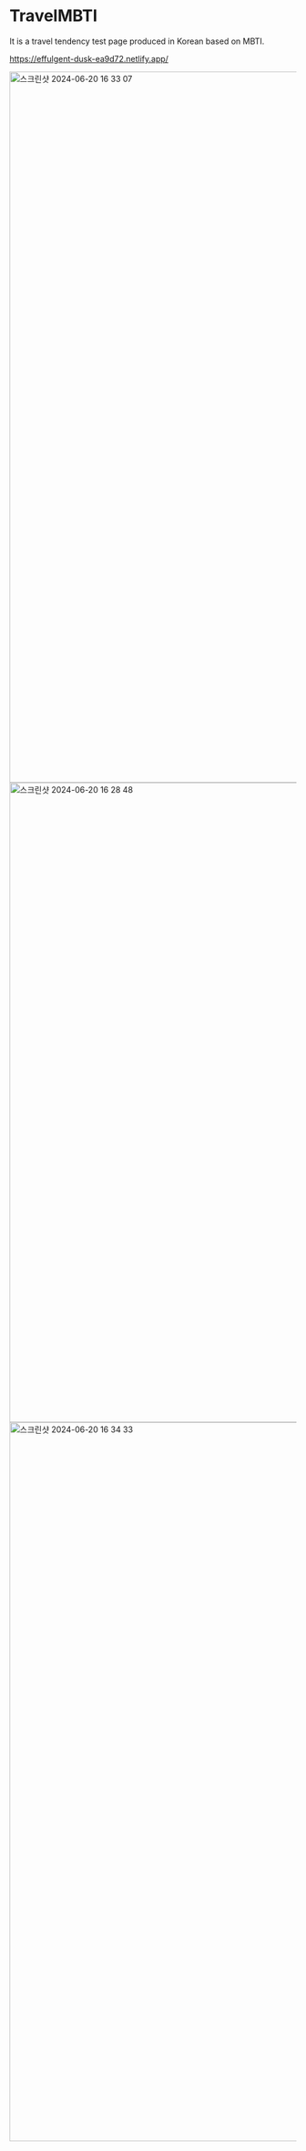 # TravelMBTI
It is a travel tendency test page produced in Korean based on MBTI.

https://effulgent-dusk-ea9d72.netlify.app/

<img width="1247" alt="스크린샷 2024-06-20 16 33 07" src="https://github.com/upotato01/TravelMBTI/assets/110450179/43f16280-ecd3-4ffc-bc1b-90f80fc996b0">

<img width="1122" alt="스크린샷 2024-06-20 16 28 48" src="https://github.com/upotato01/TravelMBTI/assets/110450179/9c41af16-8cbc-4c30-a079-d4e2c945f017">

<img width="1261" alt="스크린샷 2024-06-20 16 34 33" src="https://github.com/upotato01/TravelMBTI/assets/110450179/706da1da-7b6c-4c23-b4be-c7cf958faf68">
